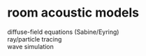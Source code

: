 # room acoustic models

diffuse-field equations (Sabine/Eyring)  
ray/particle tracing  
wave simulation  
